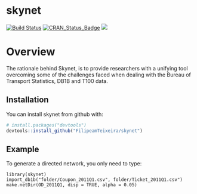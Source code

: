 
<!-- README.md is generated from README.Rmd. Please edit that file -->
skynet
======

[![Build Status](https://travis-ci.org/FilipeamTeixeira/skynet.svg)](https://travis-ci.org/FilipeamTeixeira/skynet.svg) [![CRAN\_Status\_Badge](http://www.r-pkg.org/badges/version/skynet)](https://cran.r-project.org/package=skynet) ![](https://cranlogs.r-pkg.org/badges/grand-total/skynet?color=brightgreen)

Overview
========

The rationale behind Skynet, is to provide researchers with a unifying tool overcoming some of the challenges faced when dealing with the Bureau of Transport Statistics, DB1B and T100 data.

Installation
------------

You can install skynet from github with:

``` r
# install.packages("devtools")
devtools::install_github("FilipeamTeixeira/skynet")
```

Example
-------

To generate a directed network, you only need to type:

    library(skynet)
    import_db1b("folder/Coupon_2011Q1.csv", folder/Ticket_2011Q1.csv")
    make.netDir(OD_2011Q1, disp = TRUE, alpha = 0.05)
